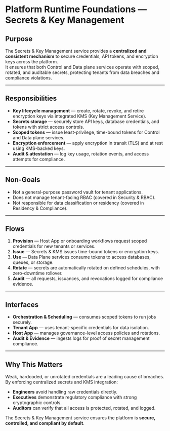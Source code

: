 # Platform Runtime Foundations — Secrets & Key Management

## Purpose
The Secrets & Key Management service provides a **centralized and consistent mechanism** to secure credentials, API tokens, and encryption keys across the platform.  
It ensures that both Control and Data plane services operate with scoped, rotated, and auditable secrets, protecting tenants from data breaches and compliance violations.

---

## Responsibilities
- **Key lifecycle management** — create, rotate, revoke, and retire encryption keys via integrated KMS (Key Management Service).  
- **Secrets storage** — securely store API keys, database credentials, and tokens with strict access controls.  
- **Scoped tokens** — issue least-privilege, time-bound tokens for Control and Data plane services.  
- **Encryption enforcement** — apply encryption in transit (TLS) and at rest using KMS-backed keys.  
- **Audit & attestation** — log key usage, rotation events, and access attempts for compliance.  

---

## Non-Goals
- Not a general-purpose password vault for tenant applications.  
- Does not manage tenant-facing RBAC (covered in Security & RBAC).  
- Not responsible for data classification or residency (covered in Residency & Compliance).  

---

## Flows
1. **Provision** — Host App or onboarding workflows request scoped credentials for new tenants or services.  
2. **Issue** — Secrets & KMS issues time-bound tokens or encryption keys.  
3. **Use** — Data Plane services consume tokens to access databases, queues, or storage.  
4. **Rotate** — secrets are automatically rotated on defined schedules, with zero-downtime rollover.  
5. **Audit** — all requests, issuances, and revocations logged for compliance evidence.  

---

## Interfaces
- **Orchestration & Scheduling** — consumes scoped tokens to run jobs securely.  
- **Tenant App** — uses tenant-specific credentials for data isolation.  
- **Host App** — manages governance-level access policies and rotations.  
- **Audit & Evidence** — ingests logs for proof of secret management compliance.  

---

## Why This Matters
Weak, hardcoded, or unrotated credentials are a leading cause of breaches.  
By enforcing centralized secrets and KMS integration:
- **Engineers** avoid handling raw credentials directly.  
- **Executives** demonstrate regulatory compliance with strong cryptographic controls.  
- **Auditors** can verify that all access is protected, rotated, and logged.  

The Secrets & Key Management service ensures the platform is **secure, controlled, and compliant by default**.

